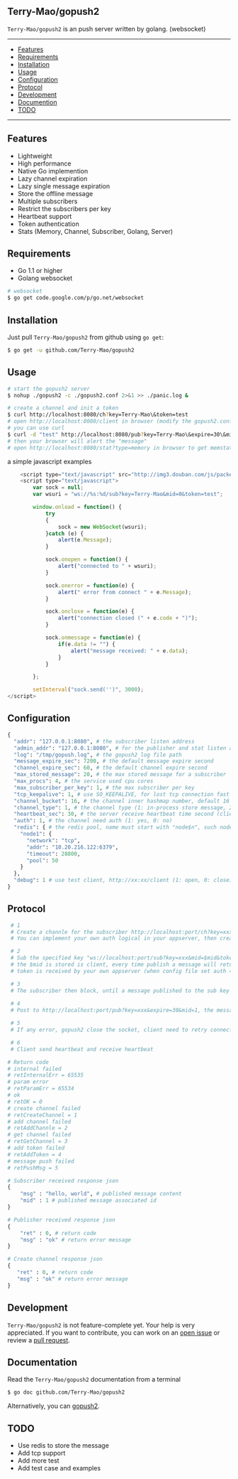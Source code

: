 ## Terry-Mao/gopush2
`Terry-Mao/gopush2` is an push server written by golang. (websocket)

---------------------------------------
  * [Features](#features)
  * [Requirements](#requirements)
  * [Installation](#installation)
  * [Usage](#usage)
  * [Configuration](#configuration)
  * [Protocol](#protocol)
  * [Development](#development)
  * [Documention](#documentation)
  * [TODO](#todo)

---------------------------------------


## Features
 * Lightweight
 * High performance
 * Native Go implemention
 * Lazy channel expiration
 * Lazy single message expiration
 * Store the offline message
 * Multiple subscribers
 * Restrict the subscribers per key
 * Heartbeat support
 * Token authentication
 * Stats (Memory, Channel, Subscriber, Golang, Server)

## Requirements
 * Go 1.1 or higher
 * Golang websocket

```sh
# websocket
$ go get code.google.com/p/go.net/websocket 
```

## Installation
Just pull `Terry-Mao/gopush2` from github using `go get`:

```sh
$ go get -u github.com/Terry-Mao/gopush2
```

## Usage
```sh
# start the gopush2 server
$ nohup ./gopush2 -c ./gopush2.conf 2>&1 >> ./panic.log &

# create a channel and init a token
$ curl http://localhost:8080/ch?key=Terry-Mao\&token=test
# open http://localhost:8080/client in browser (modify the gopush2.conf, set debug to 1)
# you can use curl
$ curl -d "test" http://localhost:8080/pub?key=Terry-Mao\&expire=30\&mid=1
# then your browser will alert the "message"
# open http://localhost:8080/stat?type=memory in browser to get memstats(type: memory, server, channel, subscriber, golang, config)
```
a simple javascript examples
```javascript
    <script type="text/javascript" src="http://img3.douban.com/js/packed_jquery.min6301986802.js" async="true"></script>
    <script type="text/javascript">
        var sock = null;
        var wsuri = "ws://%s:%d/sub?key=Terry-Mao&mid=0&token=test";

        window.onload = function() {
            try
            {
                sock = new WebSocket(wsuri);
            }catch (e) {
                alert(e.Message);
            }

            sock.onopen = function() {
                alert("connected to " + wsuri);
            }

            sock.onerror = function(e) {
                alert(" error from connect " + e.Message);
            }

            sock.onclose = function(e) {
                alert("connection closed (" + e.code + ")");
            }

            sock.onmessage = function(e) {
                if(e.data != "") {
                    alert("message received: " + e.data);
                }
            }

        };

        setInterval("sock.send('')", 3000);
</script>
```

## Configuration
```python
{
  "addr": "127.0.0.1:8080", # the subscriber listen address
  "admin_addr": "127.0.0.1:8080", # for the publisher and stat listen address
  "log": "/tmp/gopush.log", # the gopush2 log file path
  "message_expire_sec": 7200, # the default message expire second
  "channel_expire_sec": 60, # the default channel expire second
  "max_stored_message": 20, # the max stored message for a subscriber
  "max_procs": 4, # the service used cpu cores
  "max_subscriber_per_key": 1, # the max subscriber per key
  "tcp_keepalive": 1, # use SO_KEEPALIVE, for lost tcp connection fast detection (1: open, 0: close)
  "channel_bucket": 16, # the channel inner hashmap number, default 16
  "channel_type": 1, # the channel type (1: in-process store message, 2: redis store message)
  "heartbeat_sec": 30, # the server receive heartbeat time second (client send heartbeat to server, then reply to client)
  "auth": 1, # the channel need auth (1: yes, 0: no)
  "redis": { # the redis pool, name must start with "node$n", such node1, node2, node3...
    "node1": {
      "network": "tcp",
      "addr": "10.20.216.122:6379",
      "timeout": 28800,
      "pool": 50
    }
  },
  "debug": 1 # use test client, http://xx:xx/client (1: open, 0: close)
}
```

## Protocol
```python
 # 1
 # Create a channle for the subscriber http://localhost:port/ch?key=xxx&token=xxx (when config file set auth = 1)
 # You can implement your own auth logical in your appserver, then create a channle and add a token for the subscriber then reply a token to the client

 # 2
 # Sub the specified key "ws://localhost:port/sub?key=xxx&mid=$mid&token=xxx" use websocket 
 # the $mid is stored is client, every time publish a message will return the mid, if client's $mid is nil then use 0
 # token is received by your own appserver (when config file set auth = 1 else token is not needed)

 # 3
 # The subscriber then block, until a message published to the sub key or receive a server heartbeat
 
 # 4
 # Post to http://localhost:port/pub?key=xxx&expire=30&mid=1, the message write to http body (the url query field "expire" means message expired after 30 second, mid(message id) is control by your app)

 # 5
 # If any error, gopush2 close the socket, client need to retry connect

 # 6
 # Client send heartbeat and receive heartbeat
```

```python
# Return code
# internal failed
# retInternalErr = 65535
# param error
# retParamErr = 65534
# ok
# retOK = 0
# create channel failed
# retCreateChannel = 1
# add channel failed
# retAddChannle = 2
# get channel failed
# retGetChannel = 3
# add token failed
# retAddToken = 4
# message push failed
# retPushMsg = 5

# Subscriber received response json
{
    "msg" : "hello, world", # published message content
    "mid" : 1 # published message associated id
}

# Publisher received response json
{
    "ret" : 0, # return code 
    "msg" : "ok" # return error message
}

# Create channel response json
{
   "ret" : 0, # return code
   "msg" : "ok" # return error message
}
```

## Development
`Terry-Mao/gopush2` is not feature-complete yet. Your help is very appreciated.
If you want to contribute, you can work on an [open issue](https://github.com/Terry-Mao/gopush2/issues?state=open) or review a [pull request](https://github.com/Terry-Mao/gopush2/pulls).

## Documentation
Read the `Terry-Mao/gopush2` documentation from a terminal
```sh
$ go doc github.com/Terry-Mao/gopush2
```
Alternatively, you can [gopush2](http://go.pkgdoc.org/github.com/Terry-Mao/gopush2).

## TODO
  * Use redis to store the message
  * Add tcp support
  * Add more test
  * Add test case and examples

